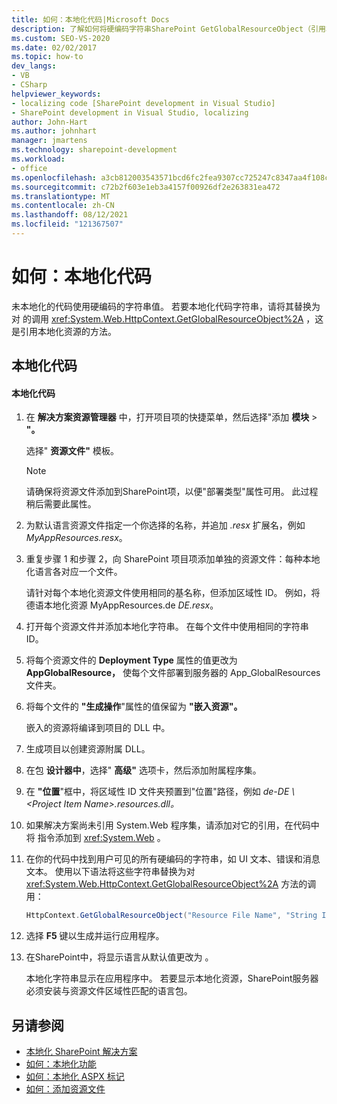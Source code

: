 ```yaml
---
title: 如何：本地化代码|Microsoft Docs
description: 了解如何将硬编码字符串SharePoint GetGlobalResourceObject（引用本地化资源的方法）的调用来本地化代码中的代码。
ms.custom: SEO-VS-2020
ms.date: 02/02/2017
ms.topic: how-to
dev_langs:
- VB
- CSharp
helpviewer_keywords:
- localizing code [SharePoint development in Visual Studio]
- SharePoint development in Visual Studio, localizing
author: John-Hart
ms.author: johnhart
manager: jmartens
ms.technology: sharepoint-development
ms.workload:
- office
ms.openlocfilehash: a3cb812003543571bcd6fc2fea9307cc725247c8347aa4f108cdb7b494adb995
ms.sourcegitcommit: c72b2f603e1eb3a4157f00926df2e263831ea472
ms.translationtype: MT
ms.contentlocale: zh-CN
ms.lasthandoff: 08/12/2021
ms.locfileid: "121367507"
---
```

# <a name="how-to-localize-code"></a>如何：本地化代码
  未本地化的代码使用硬编码的字符串值。 若要本地化代码字符串，请将其替换为对 的调用 <xref:System.Web.HttpContext.GetGlobalResourceObject%2A> ，这是引用本地化资源的方法。

## <a name="localize-code"></a>本地化代码

#### <a name="to-localize-code"></a>本地化代码

1. 在 **解决方案资源管理器** 中，打开项目项的快捷菜单，然后选择"添加 **模块**  >  **"。**

     选择" **资源文件"** 模板。

    > [!NOTE]
    > 请确保将资源文件添加到SharePoint项，以便"部署类型"属性可用。 此过程稍后需要此属性。

2. 为默认语言资源文件指定一个你选择的名称，并追加 *.resx* 扩展名，例如 *MyAppResources.resx*。

3. 重复步骤 1 和步骤 2，向 SharePoint 项目项添加单独的资源文件：每种本地化语言各对应一个文件。

     请针对每个本地化资源文件使用相同的基名称，但添加区域性 ID。 例如，将德语本地化资源 MyAppResources.de *DE.resx*。

4. 打开每个资源文件并添加本地化字符串。 在每个文件中使用相同的字符串 ID。

5. 将每个资源文件的 **Deployment Type** 属性的值更改为 **AppGlobalResource，** 使每个文件部署到服务器的 App_GlobalResources 文件夹。

6. 将每个文件的 **"生成操作**"属性的值保留为 **"嵌入资源"。**

     嵌入的资源将编译到项目的 DLL 中。

7. 生成项目以创建资源附属 DLL。

8. 在包 **设计器中**，选择" **高级"** 选项卡，然后添加附属程序集。

9. 在 **"位置**"框中，将区域性 ID 文件夹预置到"位置"路径，例如 *de-DE \\ \<Project Item Name>.resources.dll。*

10. 如果解决方案尚未引用 System.Web 程序集，请添加对它的引用，在代码中将 指令添加到 <xref:System.Web> 。

11. 在你的代码中找到用户可见的所有硬编码的字符串，如 UI 文本、错误和消息文本。 使用以下语法将这些字符串替换为对 <xref:System.Web.HttpContext.GetGlobalResourceObject%2A> 方法的调用：

    ```csharp
    HttpContext.GetGlobalResourceObject("Resource File Name", "String ID")
    ```

12. 选择 **F5** 键以生成并运行应用程序。

13. 在SharePoint中，将显示语言从默认值更改为 。

     本地化字符串显示在应用程序中。 若要显示本地化资源，SharePoint服务器必须安装与资源文件区域性匹配的语言包。

## <a name="see-also"></a>另请参阅
- [本地化 SharePoint 解决方案](../sharepoint/localizing-sharepoint-solutions.md)
- [如何：本地化功能](../sharepoint/how-to-localize-a-feature.md)
- [如何：本地化 ASPX 标记](../sharepoint/how-to-localize-aspx-markup.md)
- [如何：添加资源文件](../sharepoint/how-to-add-a-resource-file.md)
